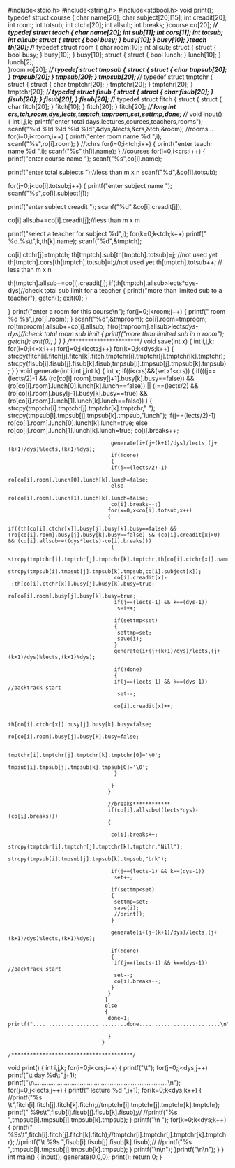 #include<stdio.h>
#include<string.h>
#include<stdbool.h>
void print();
typedef struct course
 {
  char name[20];
  char subject[20][15];
  int creadit[20];
  int room;
  int totsub;
  int ctchr[20];
  int allsub;
  int breaks;
 }course co[20];
/***********************************************/
typedef struct teach
 {
  char name[20];
  int sub[11];
  int cors[11];
  int totsub;
  int allsub;
  struct
 {
  struct
  {
   bool busy;
  }
  busy[10];
 }
 busy[10];
 }teach th[20];
/***********************************************/
typedef struct room
 {
  char room[10];
  int allsub;
 struct
 {
  struct
  {
   bool busy;
  }
  busy[10];
 }
 busy[10];
 struct
 {
  struct
  {
   bool lunch;
  }
  lunch[10];
 }
 lunch[2];  
 }room ro[20];
/***********************************************/
typedef struct tmpsub
 {
 struct
 {
  struct
  {
   char tmpsub[20];
  }
  tmpsub[20];
 }
 tmpsub[20];
 }
 tmpsub[20];
/***********************************************/
typedef struct tmptchr
 {
 struct
 {
  struct
  {
   char tmptchr[20];
  }
  tmptchr[20];
 }
 tmptchr[20];
 }
 tmptchr[20];
/***********************************************/
typedef struct fisub
 {
 struct
 {
  struct
  {
   char fisub[20];
  }
  fisub[20];
 }
 fisub[20];
 }
 fisub[20];
/***********************************************/
typedef struct fitch
 {
 struct
 {
  struct
  {
   char fitch[20];
  }
  fitch[10];
 }
 fitch[20];
 }
 fitch[20];
/***********************************************/
long int crs,tch,room,dys,lects,tmptch,tmproom,set,settmp,done;
/***********************************************/
void input()              
{
 int i,j,k;
 printf("enter total days,lectures,cources,teachers,rooms");
 scanf("%ld %ld %ld %ld %ld",&dys,&lects,&crs,&tch,&room);
 //rooms...
 for(i=0;i<room;i++)
 {
  printf("enter room name %d ",i);
  scanf("%s",ro[i].room);
 }
 //tchrs
 for(i=0;i<tch;i++)
 {
  printf("enter teachr name %d ",i);
  scanf("%s",th[i].name);
 }
 //courses
 for(i=0;i<crs;i++)
 {
  printf("enter course name ");
  scanf("%s",co[i].name);
 
  printf("enter total subjects ");//less than m x n
  scanf("%d",&co[i].totsub);
 
  for(j=0;j<co[i].totsub;j++)
  {
   printf("enter subject name ");
   scanf("%s",co[i].subject[j]);
   
   printf("enter subject creadit ");
   scanf("%d",&co[i].creadit[j]);
   
   co[i].allsub+=co[i].creadit[j];//less than m x m
   
   printf("select a teacher for subject %d",j);
   for(k=0;k<tch;k++)
   printf(" %d.%s\t",k,th[k].name);
   scanf("%d",&tmptch);
   
   co[i].ctchr[j]=tmptch;
   th[tmptch].sub[th[tmptch].totsub]=j; //not used yet
   th[tmptch].cors[th[tmptch].totsub]=i;//not used yet
   th[tmptch].totsub++; // less than m x n
 
   th[tmptch].allsub+=co[i].creadit[j];
   if(th[tmptch].allsub>lects*dys-dys)//check total sub limit for a teacher
   {
    printf("more than limited sub to a teacher");
    getch();
    exit(0);
   }
   
  }
  printf("enter a room for this course\n");
  for(j=0;j<room;j++)
  {
   printf(" room %d %s",j,ro[j].room);
  }
  scanf("%d",&tmproom);
  co[i].room=tmproom;
  ro[tmproom].allsub+=co[i].allsub;
  if(ro[tmproom].allsub>lects*dys-dys)//check total room sub limit
  {
   printf("more than limited sub in a room");
   getch();
   exit(0);
  }
 }
}
/************************/
void save(int x)
{
 int i,j,k;
 for(i=0;i<=x;i++)
 for(j=0;j<lects;j++)
 for(k=0;k<dys;k++)
 {
  strcpy(fitch[i].fitch[j].fitch[k].fitch,tmptchr[i].tmptchr[j].tmptchr[k].tmptchr);
  strcpy(fisub[i].fisub[j].fisub[k].fisub,tmpsub[i].tmpsub[j].tmpsub[k].tmpsub);
 }
}
                                    void generate(int i,int j,int k)
                                  {
                                   int x;
                                   if((i<crs)&&(set>1<crs))
                                   {
                                     if(((j==(lects/2)-1 && (ro[co[i].room].busy[j+1].busy[k].busy==false)) &&          (ro[co[i].room].lunch[0].lunch[k].lunch==false)) || (j==(lects/2) && (ro[co[i].room].busy[j-1].busy[k].busy==true) && (ro[co[i].room].lunch[1].lunch[k].lunch==false)) )
                                    {
                                     strcpy(tmptchr[i].tmptchr[j].tmptchr[k].tmptchr," ");
                                     strcpy(tmpsub[i].tmpsub[j].tmpsub[k].tmpsub,"lunch");
                                     if(j==(lects/2)-1)
                                     ro[co[i].room].lunch[0].lunch[k].lunch=true;
                                     else
                                     ro[co[i].room].lunch[1].lunch[k].lunch=true;
                                     co[i].breaks++;

                                     generate(i+(j+(k+1)/dys)/lects,(j+(k+1)/dys)%lects,(k+1)%dys);
                                     if(!done)
                                     {
                                     if(j==(lects/2)-1)
                                     ro[co[i].room].lunch[0].lunch[k].lunch=false;
                                     else
                                     ro[co[i].room].lunch[1].lunch[k].lunch=false;
                                     co[i].breaks--;}
                                    for(x=0;x<co[i].totsub;x++)
                                    {
                                     if((th[co[i].ctchr[x]].busy[j].busy[k].busy==false) && (ro[co[i].room].busy[j].busy[k].busy==false) && (co[i].creadit[x]>0) && (co[i].allsub<=((dys*lects)-co[i].breaks)))
                                     {
                                      strcpy(tmptchr[i].tmptchr[j].tmptchr[k].tmptchr,th[co[i].ctchr[x]].name);
                                      strcpy(tmpsub[i].tmpsub[j].tmpsub[k].tmpsub,co[i].subject[x]);
                                      co[i].creadit[x]--;th[co[i].ctchr[x]].busy[j].busy[k].busy=true;
                                      ro[co[i].room].busy[j].busy[k].busy=true;
                                      if(j==(lects-1) && k==(dys-1))
                                       set++;

                                      if(settmp<set)
                                      {
                                       settmp=set;
                                       save(i);
                                      }
                                      generate(i+(j+(k+1)/dys)/lects,(j+(k+1)/dys)%lects,(k+1)%dys);

                                      if(!done)
                                      {
                                      if(j==(lects-1) && k==(dys-1)) //backtrack start
                                       set--;

                                      co[i].creadit[x]++;

                                      th[co[i].ctchr[x]].busy[j].busy[k].busy=false;
                                      ro[co[i].room].busy[j].busy[k].busy=false;

                                      tmptchr[i].tmptchr[j].tmptchr[k].tmptchr[0]='\0';
                                      tmpsub[i].tmpsub[j].tmpsub[k].tmpsub[0]='\0';
                                      }

                                     }
                                    }

                                    //breaks************
                                    if(co[i].allsub<((lects*dys)-(co[i].breaks)))
                                    {

                                     co[i].breaks++;
                                      strcpy(tmptchr[i].tmptchr[j].tmptchr[k].tmptchr,"Nill");
                                      strcpy(tmpsub[i].tmpsub[j].tmpsub[k].tmpsub,"brk");

                                     if(j==(lects-1) && k==(dys-1))
                                      set++;

                                     if(settmp<set)
                                     {
                                      settmp=set;
                                      save(i);
                                      //print();
                                     }

                                     generate(i+(j+(k+1)/dys)/lects,(j+(k+1)/dys)%lects,(k+1)%dys);

                                     if(!done)
                                     {
                                      if(j==(lects-1) && k==(dys-1)) //backtrack start
                                      set--;
                                      co[i].breaks--;
                                     }
                                    }
                                   }
                                   else
                                   {
                                    done=1; printf("..............................done..........................\n");

                                    }
                                  }
                                  /***************************************/
void print()
{
 int i,j,k;
 for(i=0;i<crs;i++)
 {
  printf("\t");
  for(j=0;j<dys;j++)
  printf("\t day %d\t",j+1);
  printf("\n............................................................................\n");
  for(j=0;j<lects;j++)
  {
   printf(" lecture %d ",j+1);
   for(k=0;k<dys;k++)
   {
    //printf("%s \t",fitch[i].fitch[j].fitch[k].fitch);//tmptchr[i].tmptchr[j].tmptchr[k].tmptchr);
    printf(" %9s\t",fisub[i].fisub[j].fisub[k].fisub);//
    //printf("%s ",tmpsub[i].tmpsub[j].tmpsub[k].tmpsub);
   }
   printf("\n ");
   for(k=0;k<dys;k++)
   {
    printf(" %9s\t",fitch[i].fitch[j].fitch[k].fitch);//tmptchr[i].tmptchr[j].tmptchr[k].tmptchr);
    //printf("\t %9s ",fisub[i].fisub[j].fisub[k].fisub);//
    //printf("%s ",tmpsub[i].tmpsub[j].tmpsub[k].tmpsub);
   }
   printf("\n\n");
  }printf("\n\n");
 }
}
int main()
{
 input();
 generate(0,0,0);
 print();
 return 0;
}
